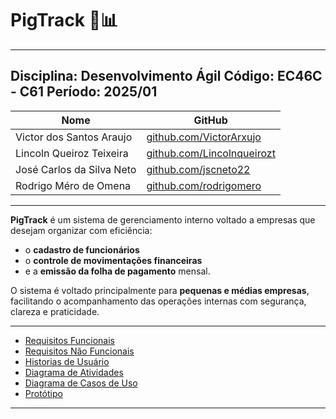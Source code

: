# PigTrack 🐷📊
---
**Disciplina:** Desenvolvimento Ágil
**Código:** EC46C - C61
**Período:** 2025/01
---

| Nome                     |  GitHub                                                   |
| ------------------------ | -------------------------------------------------------- |
| Victor dos Santos Araujo | [github.com/VictorArxujo](https://github.com/VictorArxujo) |
| Lincoln Queiroz Teixeira | [github.com/Lincolnqueirozt](https://github.com/lincolnqueirozt) |
| José Carlos da Silva Neto |  [github.com/jscneto22](https://github.com/jcsneto22) |
| Rodrigo Méro de Omena |  [github.com/rodrigomero](https://github.com/rodrigomero) |
>

---

**PigTrack** é um sistema de gerenciamento interno voltado a empresas que desejam organizar com eficiência:

* o **cadastro de funcionários**
* o **controle de movimentações financeiras**
* e a **emissão da folha de pagamento** mensal.

O sistema é voltado principalmente para **pequenas e médias empresas**, facilitando o acompanhamento das operações internas com segurança, clareza e praticidade.

---

<ul>
  <li><a href="Requisitos de Usuários/RF.md">Requisitos Funcionais</a></li>
  <li><a href="Requisitos de Usuários/RNF.md">Requisitos Não Funcionais</a></li>
  <li><a href="Requisitos de Usuários/HistoriasUsuario.md">Historias de Usuário</a></li>
  <li><a href="Diagrama de Atividade/">Diagrama de Atividades</a></li>
  <li><a href="Diagrama de Caso de Uso/">Diagrama de Casos de Uso</a></li>
  <li><a href="Protótipos/LinkProtótipo.md">Protótipo</a></li>
</ul>

---
